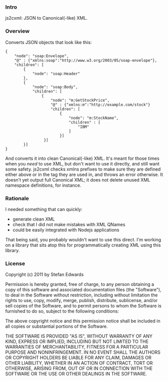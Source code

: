 ### Intro ###
js2cxml: JSON to Canonical(-like) XML.

### Overview ###
Converts JSON objects that look like this:

    {
        "node": "soap:Envelope",
        "@" : {"xmlns:soap":"http://www.w3.org/2003/05/soap-envelope"},
        "children": [
            {
                "node": "soap:Header"
            },
            {
                "node": "soap:Body",
                "children": [
                    {
                        "node": "m:GetStockPrice",
                        "@" : {"xmlns:m":"http://example.com/stock"}
                        "children": [
                            {
                                "node": "m:StockName",
                                "children" : [
                                    "IBM"
                                ] 
                            }]
                     }]
            }]
    }

And converts it into clean Canonical(-like) XML. It&apos;s meant for those
times when you *need* to use XML, but don&apos;t want to use it directly, 
and still want some safety. js2cxml checks xmlns prefixes to make sure they
are defined either above or in the tag they are used in, and throws an error 
otherwise. It doesn&apos;t yet output full Canonical XML; it does not delete
unused XML namespace definitions, for instance.

### Rationale ###

 I needed something that can quickly:

- generate clean XML
- check that I did not make mistakes with XML QNames
- could be easily integrated with Nodejs applications

That being said, you probably wouldn't want to use this direct. I'm working on a
library that sits atop this for programmatically creating XML using this library.


### License ###

Copyright (c) 2011 by Stefan Edwards

Permission is hereby granted, free of charge, to any person obtaining a copy
of this software and associated documentation files (the "Software"), to deal
in the Software without restriction, including without limitation the rights
to use, copy, modify, merge, publish, distribute, sublicense, and/or sell
copies of the Software, and to permit persons to whom the Software is
furnished to do so, subject to the following conditions:

The above copyright notice and this permission notice shall be included in
all copies or substantial portions of the Software.

THE SOFTWARE IS PROVIDED "AS IS", WITHOUT WARRANTY OF ANY KIND, EXPRESS OR
IMPLIED, INCLUDING BUT NOT LIMITED TO THE WARRANTIES OF MERCHANTABILITY,
FITNESS FOR A PARTICULAR PURPOSE AND NONINFRINGEMENT. IN NO EVENT SHALL THE
AUTHORS OR COPYRIGHT HOLDERS BE LIABLE FOR ANY CLAIM, DAMAGES OR OTHER
LIABILITY, WHETHER IN AN ACTION OF CONTRACT, TORT OR OTHERWISE, ARISING FROM,
OUT OF OR IN CONNECTION WITH THE SOFTWARE OR THE USE OR OTHER DEALINGS IN
THE SOFTWARE.

